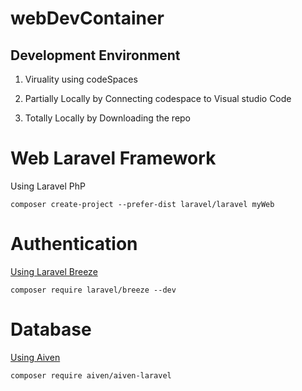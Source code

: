 # webDevContainer

## Development Environment

1. Viruality using codeSpaces

2. Partially Locally by Connecting codespace to Visual studio Code

3. Totally Locally by Downloading the repo

# Web Laravel Framework

Using Laravel PhP

```
composer create-project --prefer-dist laravel/laravel myWeb
```

# Authentication

[Using Laravel Breeze](https://laravel.com/docs/11.x/starter-kits#laravel-breeze)

```
composer require laravel/breeze --dev
```


# Database

[Using Aiven](https://github.com/nglthu/Database/blob/main/aivenConnection.md)
```
composer require aiven/aiven-laravel

```